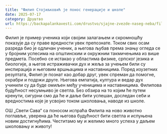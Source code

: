 ```yaml
---
title: "Филип Стојиљковић је понос генерације и школе"
date: 2025-07-17
category: Друштво
url: https://backapalankavesti.com/drustvo/sjajne-zvezde-naseg-neba/filip-stojiljkovic-je-ponos-generacije-i-skole/
---
```


Филип је пример ученика који својим залагањем и скромношћу показује да су праве вредности увек препознате. Током свих осам разреда био је одличан ученик, а његова љубав према знању огледа се у бројним успесима на општинским и окружним такмичењима из више предмета. Посебно се истакао у областима физике, српског језика и биологије, а његов истраживачки дух и жеља за учењем били су инспирација и његовим вршњацима и наставницима.
Поред изузетних резултата, Филип је познат као добар друг, увек спреман да помогне, охрабри и подржи друге. Његова емпатија, култура и ведар дух учинили су да буде омиљен међу ученицима и наставницима.
Филипова будућност несумњиво је светла. Без обзира на то којим ће путем кренути, сигурни смо да ће и даље бити успешан, доследан себи и вредностима које је усвојио током школовања, наводе из школе.

ОШ „Свети Сава“ са поносом испраћа Филипа на ново животно поглавље, уверена да ће његова будућност бити светла и испуњена новим достигнућима. Честитамо му и желимо много успеха у даљем школовању и животу!
